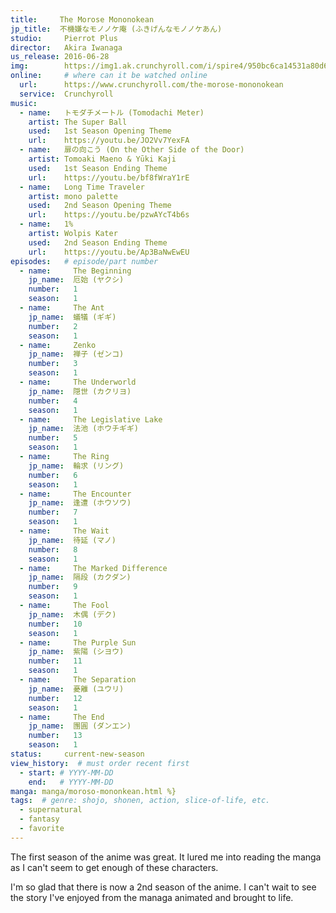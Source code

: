 ```yaml
---
title:     The Morose Mononokean
jp_title:  不機嫌なモノノケ庵 (ふきげんなモノノケあん)
studio:     Pierrot Plus
director:   Akira Iwanaga 
us_release: 2016-06-28 
img:        https://img1.ak.crunchyroll.com/i/spire4/950bc6ca14531a80d6ebdab73af2c2851548366822_full.jpg
online:     # where can it be watched online
  url:      https://www.crunchyroll.com/the-morose-mononokean
  service:  Crunchyroll
music:
  - name:   トモダチメートル (Tomodachi Meter)
    artist: The Super Ball
    used:   1st Season Opening Theme
    url:    https://youtu.be/JO2Vv7YexFA
  - name:   扉の向こう (On the Other Side of the Door)
    artist: Tomoaki Maeno & Yūki Kaji
    used:   1st Season Ending Theme
    url:    https://youtu.be/bf8fWraY1rE
  - name:   Long Time Traveler
    artist: mono palette
    used:   2nd Season Opening Theme
    url:    https://youtu.be/pzwAYcT4b6s
  - name:   1%
    artist: Wolpis Kater
    used:   2nd Season Ending Theme
    url:    https://youtu.be/Ap3BaNwEwEU
episodes:   # episode/part number
  - name:     The Beginning
    jp_name:  厄始 (ヤクシ)
    number:   1
    season:   1
  - name:     The Ant
    jp_name:  蟻犠 (ギギ)
    number:   2
    season:   1
  - name:     Zenko
    jp_name:  禅子 (ゼンコ)
    number:   3
    season:   1
  - name:     The Underworld
    jp_name:  隠世 (カクリヨ)
    number:   4
    season:   1
  - name:     The Legislative Lake
    jp_name:  法池 (ホウチギギ)
    number:   5
    season:   1
  - name:     The Ring
    jp_name:  輪求 (リング)
    number:   6
    season:   1
  - name:     The Encounter
    jp_name:  逢遭 (ホウソウ)
    number:   7
    season:   1
  - name:     The Wait
    jp_name:  待延 (マノ)
    number:   8
    season:   1
  - name:     The Marked Difference
    jp_name:  隔段 (カクダン)
    number:   9
    season:   1
  - name:     The Fool
    jp_name:  木偶 (デク)
    number:   10
    season:   1
  - name:     The Purple Sun
    jp_name:  紫陽 (シヨウ)
    number:   11
    season:   1
  - name:     The Separation
    jp_name:  憂離 (ユウリ)
    number:   12
    season:   1
  - name:     The End
    jp_name:  團圓 (ダンエン)
    number:   13
    season:   1
status:     current-new-season
view_history:  # must order recent first
  - start: # YYYY-MM-DD 
    end:   # YYYY-MM-DD
manga: manga/moroso-mononkean.html %}
tags:  # genre: shojo, shonen, action, slice-of-life, etc.
  - supernatural
  - fantasy
  - favorite
---
```


The first season of the anime was great. It lured me into reading the manga as I can't seem to get enough of these characters. 

I'm so glad that there is now a 2nd season of the anime. I can't wait to see the story I've enjoyed from the managa animated and brought to life. 